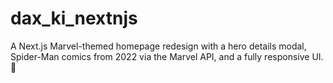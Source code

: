 # dax_ki_nextnjs

A Next.js Marvel-themed homepage redesign with a hero details modal, Spider-Man comics from 2022 via the Marvel API, and a fully responsive UI. 🚀

